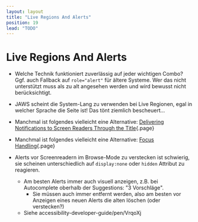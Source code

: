 ```yaml
---
layout: layout
title: "Live Regions And Alerts"
position: 19
lead: "TODO"
---
```


# Live Regions And Alerts

- Welche Technik funktioniert zuverlässig auf jeder wichtigen Combo? Ggf. auch Fallback auf `role="alert"` für ältere Systeme. Wer das nicht unterstützt muss als zu alt angesehen werden und wird bewusst nicht berücksichtigt.
- JAWS scheint die System-Lang zu verwenden bei Live Regionen, egal in welcher Sprache die Seite ist! Das tönt ziemlich bescheuert...
- Manchmal ist folgendes vielleicht eine Alternative: [Delivering Notifications to Screen Readers Through the Title](/examples/title/delivering-notifications-to-screen-readers-through-the-title){.page}
- Manchmal ist folgendes vielleicht eine Alternative: [Focus Handling](/examples/focus-handling){.page}

- Alerts vor Screenreadern im Browse-Mode zu verstecken ist schwierig, sie scheinen unterschiedlich auf `display:none` oder `hidden` Attribut zu reagieren.
    - Am besten Alerts immer auch visuell anzeigen, z.B. bei Autocomplete oberhalb der Suggestions: "3 Vorschläge".
        - Sie müssen auch immer entfernt werden, also am besten vor Anzeigen eines neuen Alerts die alten löschen (oder verstecken?)
    - Siehe accessibility-developer-guide/pen/VrqoXj